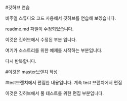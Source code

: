 #깃허브 연습

비주얼 스튜디오 코드 사용해서 깃허브를 연습해 보겠습니다.

readme.md 파일이 수정되었습니다.

이것은 깃허브에서 수정된 부분 입니다.

여기가 소스트리를 위한 예제를 시작하는 부분입니다.

다시 반복합니다.

#이것은 master브랜치 작성

#test브랜치에서 편집한 내용입니다.
계속 test 브랜치에서 편집

이것은 깃허브에서 풀 테스트를 위한 편집 부분입니다.
